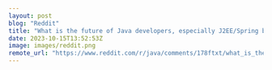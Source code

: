 ```yaml
---
layout: post
blog: "Reddit"
title: "What is the future of Java developers, especially J2EE/Spring boot developers, considering the recent advancements of AI code generators?"
date: 2023-10-15T13:52:53Z
image: images/reddit.png
remote_url: "https://www.reddit.com/r/java/comments/178ftxt/what_is_the_future_of_java_developers_especially/"
---
```

